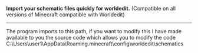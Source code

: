 **Import your schematic files quickly for worldedit.**
(Compatible on all versions of Minecraft compatible with Worldedit)
___________________________________________________________________________

The program imports to this path, if you want to modify this I have made available to you the source code which allows you to modify the code
C:\Users\user1\AppData\Roaming\.minecraft\config\worldedit\schematics
